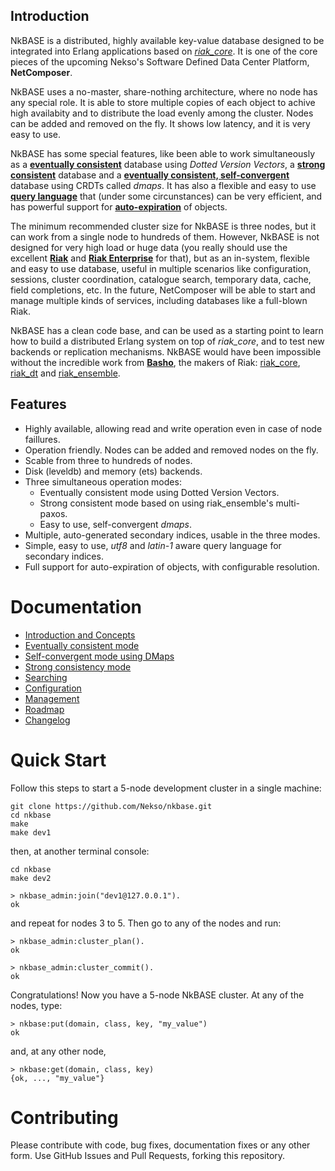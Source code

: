 ## Introduction

NkBASE is a distributed, highly available key-value database designed to be integrated into Erlang applications based on [_riak_core_](https://github.com/basho/riak_core). It is one of the core pieces of the upcoming Nekso's Software Defined Data Center Platform, **NetComposer**.

NkBASE uses a no-master, share-nothing architecture, where no node has any special role. It is able to store multiple copies of each object to achive high availabity and to distribute the load evenly among the cluster. Nodes can be added and removed on the fly. It shows low latency, and it is very easy to use. 

NkBASE has some special features, like been able to work simultaneously as a [**eventually consistent**](http://www.allthingsdistributed.com/2008/12/eventually_consistent.html) database using _Dotted Version Vectors_, a [**strong consistent**](http://docs.basho.com/riak/latest/theory/concepts/strong-consistency/) database and a [**eventually consistent, self-convergent**](http://research.microsoft.com/apps/video/default.aspx?id=153540&r=1) database using CRDTs called _dmaps_. It has also a flexible and easy to use [**query language**](doc/search.md) that (under some circunstances) can be very efficient, and has powerful support for [**auto-expiration**](doc/concepts.md#automatic-expiration) of objects.

The minimum recommended cluster size for NkBASE is three nodes, but it can work from a single node to hundreds of them. However, NkBASE is not designed for very high load or huge data (you really should use the excellent [**Riak**](http://basho.com/riak/) and [**Riak Enterprise**](http://basho.com/riak-enterprise/) for that), but as an in-system, flexible and easy to use database, useful in multiple scenarios like configuration, sessions, cluster coordination, catalogue search, temporary data, cache, field completions, etc. In the future, NetComposer will be able to start and manage multiple kinds of services, including databases like a full-blown Riak.

NkBASE has a clean code base, and can be used as a starting point to learn how to build a distributed Erlang system on top of _riak_core_, and to test new backends or replication mechanisms. NkBASE would have been impossible without the incredible work from [**Basho**](http://basho.com), the makers of Riak: [riak_core](https://github.com/basho/riak_core), [riak_dt](https://github.com/basho/riak_dt) and [riak_ensemble](https://github.com/basho/riak_ensemble).  


## Features
* Highly available, allowing read and write operation even in case of node faillures.
* Operation friendly. Nodes can be added and removed nodes on the fly.
* Scable from three to hundreds of nodes.
* Disk (leveldb) and memory (ets) backends.
* Three simultaneous operation modes:
	* Eventually consistent mode using Dotted Version Vectors.
	* Strong consistent mode based on using riak_ensemble's multi-paxos.
	* Easy to use, self-convergent _dmaps_.
* Multiple, auto-generated secondary indices, usable in the three modes.
* Simple, easy to use, _utf8_ and _latin-1_ aware query language for secondary indices.
* Full support for auto-expiration of objects, with configurable resolution.



# Documentation

* [Introduction and Concepts](doc/concepts.md)<br/>
* [Eventually consistent mode](doc/eventually_consistent.md)<br/>
* [Self-convergent mode using DMaps](doc/self_convergent.md)<br/>
* [Strong consistency mode](doc/strong_consistency.md)<br/>
* [Searching](doc/search.md)<br/>
* [Configuration](doc/configuration.md)<br/>
* [Management](doc/management.md)<br/>
* [Roadmap](doc/roadmap.md)<br/>
* [Changelog](doc/changelog.md)<br/>


# Quick Start

Follow this steps to start a 5-node development cluster in a single machine:

```
git clone https://github.com/Nekso/nkbase.git
cd nkbase
make
make dev1
```

then, at another terminal console:
```
cd nkbase
make dev2

> nkbase_admin:join("dev1@127.0.0.1").
ok
```

and repeat for nodes 3 to 5.
Then go to any of the nodes and run:

```
> nkbase_admin:cluster_plan().
ok

> nkbase_admin:cluster_commit().
ok
```

Congratulations! Now you have a 5-node NkBASE cluster. At any of the nodes, type:

```
> nkbase:put(domain, class, key, "my_value")
ok
```

and, at any other node,
```
> nkbase:get(domain, class, key)
{ok, ..., "my_value"}
```

# Contributing

Please contribute with code, bug fixes, documentation fixes or any other form. Use 
GitHub Issues and Pull Requests, forking this repository.


